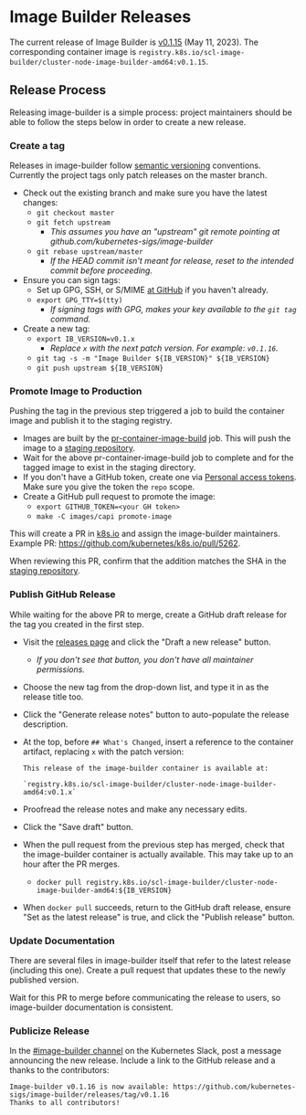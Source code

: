 # Image Builder Releases

The current release of Image Builder is [v0.1.15][] (May 11, 2023). The corresponding container image is `registry.k8s.io/scl-image-builder/cluster-node-image-builder-amd64:v0.1.15`.

## Release Process

Releasing image-builder is a simple process: project maintainers should be able to follow the steps below in order to create a new release.

### Create a tag

Releases in image-builder follow [semantic versioning][semver] conventions. Currently the project tags only patch releases on the master branch.

- Check out the existing branch and make sure you have the latest changes:
  - `git checkout master`
  - `git fetch upstream`
    - *This assumes you have an "upstream" git remote pointing at github.com/kubernetes-sigs/image-builder*
  - `git rebase upstream/master`
    - *If the HEAD commit isn't meant for release, reset to the intended commit before proceeding.*
- Ensure you can sign tags:
  - Set up GPG, SSH, or S/MIME [at GitHub](https://docs.github.com/authentication/managing-commit-signature-verification/about-commit-signature-verification) if you haven't already.
  - `export GPG_TTY=$(tty)`
    - *If signing tags with GPG, makes your key available to the `git tag` command.*
- Create a new tag:
  - `export IB_VERSION=v0.1.x`
    - *Replace `x` with the next patch version. For example: `v0.1.16`.*
  - `git tag -s -m "Image Builder ${IB_VERSION}" ${IB_VERSION}`
  - `git push upstream ${IB_VERSION}`

### Promote Image to Production

Pushing the tag in the previous step triggered a job to build the container image and publish it to the staging registry.

- Images are built by the [pr-container-image-build][] job. This will push the image to a [staging repository][].
- Wait for the above pr-container-image-build job to complete and for the tagged image to exist in the staging directory.
- If you don't have a GitHub token, create one via [Personal access tokens][]. Make sure you give the token the `repo` scope.
- Create a GitHub pull request to promote the image:
  - `export GITHUB_TOKEN=<your GH token>`
  - `make -C images/capi promote-image`

This will create a PR in [k8s.io](https://github.com/kubernetes/k8s.io) and assign the image-builder maintainers. Example PR: https://github.com/kubernetes/k8s.io/pull/5262.

When reviewing this PR, confirm that the addition matches the SHA in the [staging repository][].

### Publish GitHub Release

While waiting for the above PR to merge, create a GitHub draft release for the tag you created in the first step.

- Visit the [releases page][] and click the "Draft a new release" button.
  - *If you don't see that button, you don't have all maintainer permissions.*
- Choose the new tag from the drop-down list, and type it in as the release title too.
- Click the "Generate release notes" button to auto-populate the release description.
- At the top, before `## What's Changed`, insert a reference to the container artifact, replacing `x` with the patch version:

    ```
    This release of the image-builder container is available at:

    `registry.k8s.io/scl-image-builder/cluster-node-image-builder-amd64:v0.1.x`
    ```
- Proofread the release notes and make any necessary edits.
- Click the "Save draft" button.
- When the pull request from the previous step has merged, check that the image-builder container is actually available. This may take up to an hour after the PR merges.
  - `docker pull registry.k8s.io/scl-image-builder/cluster-node-image-builder-amd64:${IB_VERSION}`
- When `docker pull` succeeds, return to the GitHub draft release, ensure "Set as the latest release" is true, and click the "Publish release" button.

### Update Documentation

There are several files in image-builder itself that refer to the latest release (including this one). Create a pull request that updates these to the newly published version.

Wait for this PR to merge before communicating the release to users, so image-builder documentation is consistent.

### Publicize Release

In the [#image-builder channel][] on the Kubernetes Slack, post a message announcing the new release. Include a link to the GitHub release and a thanks to the contributors:

```
Image-builder v0.1.16 is now available: https://github.com/kubernetes-sigs/image-builder/releases/tag/v0.1.16
Thanks to all contributors!
```

[v0.1.15]: https://github.com/kubernetes-sigs/image-builder/releases/tag/v0.1.15
[#image-builder channel]: https://kubernetes.slack.com/archives/C01E0Q35A8J
[Personal access tokens]: https://github.com/settings/tokens
[pr-container-image-build]: https://testgrid.k8s.io/sig-cluster-lifecycle-image-builder#pr-container-image-build
[releases page]: https://github.com/kubernetes-sigs/image-builder/releases
[semver]: https://semver.org/#semantic-versioning-200
[staging repository]: https://console.cloud.google.com/gcr/images/k8s-staging-scl-image-builder/GLOBAL/cluster-node-image-builder-amd64
